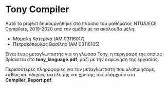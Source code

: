 # Tony Compiler

Αυτό το project δημιουργήθηκε στο πλαίσιο του μαθήματος NTUA/ECE Compilers, 2019-2020 από την ομάδα με τα ακόλουθα μέλη:

- Μάμαλη Κατερίνα (ΑΜ 03116017)
- Πετρακόπουλος Βασίλης (ΑΜ 03116105)

Είναι ένας μεταγλωττιστής για τη γλώσσα Tony, η περιγραφή της οποίας βρίσκεται στο **tony_language.pdf**, μαζί με την εκφώνηση της εργασίας.

Περισσότερες πληροφορίες για τον μεταγλωττιστή που υλοποιήσαμε, καθώς και οδηγίες εκτέλεσης και χρήσης του υπάρχουν στο **Compiler_Report.pdf**.
